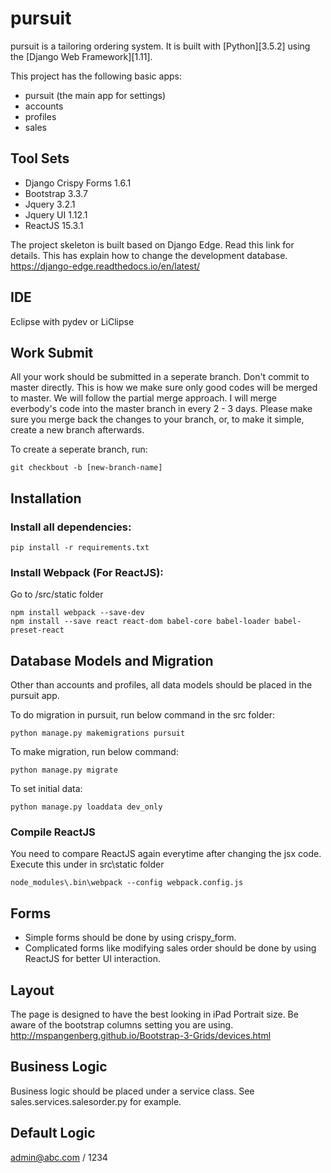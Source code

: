 # pursuit

pursuit is a tailoring ordering system. It is built with [Python][3.5.2] using the [Django Web Framework][1.11].

This project has the following basic apps:

* pursuit  (the main app for settings)
* accounts
* profiles
* sales

## Tool Sets

* Django Crispy Forms 1.6.1
* Bootstrap 3.3.7
* Jquery 3.2.1
* Jquery UI 1.12.1
* ReactJS 15.3.1

The project skeleton is built based on Django Edge.  Read this link for details.  This has explain how to change the development database.
https://django-edge.readthedocs.io/en/latest/

## IDE
Eclipse with pydev or LiClipse

## Work Submit
All your work should be submitted in a seperate branch.  Don't commit to master directly.  This is how we make sure only good codes will be merged to master.
We will follow the partial merge approach.  I will merge everbody's code into the master branch in every 2 - 3 days.  Please make sure you merge back the changes to your branch, or, to make it simple, create a new branch afterwards.

To create a seperate branch, run:

```
git checkbout -b [new-branch-name]
```

## Installation

### Install all dependencies:

```
pip install -r requirements.txt
```
	
### Install Webpack (For ReactJS):
Go to /src/static folder

```
npm install webpack --save-dev
npm install --save react react-dom babel-core babel-loader babel-preset-react
```

## Database Models and Migration
Other than accounts and profiles, all data models should be placed in the pursuit app.

To do migration in pursuit, run below command in the src folder:

```
python manage.py makemigrations pursuit
```

To make migration, run below command:

```
python manage.py migrate
```

To set initial data:

```
python manage.py loaddata dev_only
```


### Compile ReactJS
You need to compare ReactJS again everytime after changing the jsx code.  Execute this under in src\static folder

    node_modules\.bin\webpack --config webpack.config.js

## Forms
* Simple forms should be done by using crispy_form.
* Complicated forms like modifying sales order should be done by using ReactJS for better UI interaction.

## Layout
The page is designed to have the best looking in iPad Portrait size.  Be aware of the bootstrap columns setting you are using.
http://mspangenberg.github.io/Bootstrap-3-Grids/devices.html

## Business Logic
Business logic should be placed under a service class.  See sales.services.salesorder.py for example.

## Default Logic
admin@abc.com / 1234